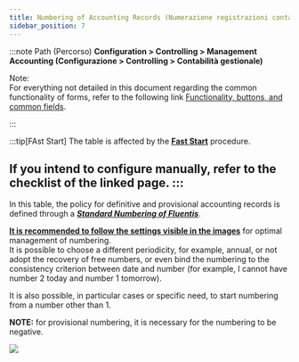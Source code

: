```yaml
---
title: Numbering of Accounting Records (Numerazione registrazioni contabili)
sidebar_position: 7
---
```


:::note Path (Percorso)
**Configuration > Controlling > Management Accounting (Configurazione > Controlling > Contabilità gestionale)**

Note:  
For everything not detailed in this document regarding the common functionality of forms, refer to the following link [Functionality, buttons, and common fields](/docs/guide/common).

:::


:::tip[FAst Start]
The table is affected by the [**Fast Start**](/docs/guide/fast-start) procedure.

If you intend to configure manually, refer to the checklist of the linked page.
:::
---

In this table, the policy for definitive and provisional accounting records is defined through a **[*Standard Numbering of Fluentis*](/docs/configurations/tables/fluentis-numerations)**.

**<u>It is recommended to follow the settings visible in the images</u>** for optimal management of numbering.  
It is possible to choose a different periodicity, for example, annual, or not adopt the recovery of free numbers, or even bind the numbering to the consistency criterion between date and number (for example, I cannot have number 2 today and number 1 tomorrow).

It is also possible, in particular cases or specific need, to start numbering from a number other than 1.

**NOTE:** for provisional numbering, it is necessary for the numbering to be negative.

![](/img/it-it/configurations/tables/finance/posting-ledger-numerations/posting-ledger-numerations-detail.png)